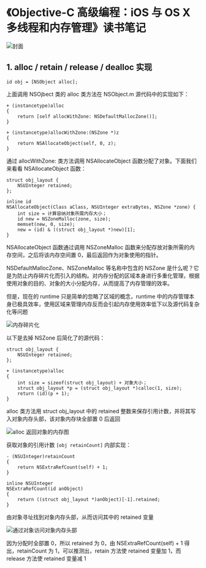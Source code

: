 # 《Objective-C 高级编程：iOS 与 OS X 多线程和内存管理》读书笔记


![封面](https://github.com/Mayan29/ReadingNotes/blob/master/03.《Objective-C%20高级编程：iOS%20与%20OS%20X%20多线程和内存管理》读书笔记/DATA/pic00.png)


## 1. alloc / retain / release / dealloc 实现

```objc
id obj = [NSObject alloc];
```

上面调用 NSOjbect 类的 alloc 类方法在 NSObject.m 源代码中的实现如下：

```objc
+ (instancetype)alloc
{
	return [self allocWithZone: NSDefaultMallocZone()];
}

+ (instancetype)allocWithZone:(NSZone *)z
{
	return NSAllocateObject(self, 0, z);
}
```

通过 allocWithZone: 类方法调用 NSAllocateObject 函数分配了对象。下面我们来看看 NSAllocateObject 函数：

```objc
struct obj_layout {
	NSUInteger retained;
};

inline id
NSAllocateObject(Class aClass, NSUInteger extraBytes, NSZone *zone) {
	int size = 计算容纳对象所需内存大小；
	id new = NSZoneMalloc(zone, size);
	memset(new, 0, size);
	new = (id) & ((struct obj_layout *)new)[1];
}
```

NSAllocateObject 函数通过调用 NSZoneMalloc 函数来分配存放对象所需的内存空间，之后将该内存空间置 0，最后返回作为对象使用的指针。

NSDefaultMallocZone、NSZoneMalloc 等名称中包含的 NSZone 是什么呢？它是为防止内存碎片化而引入的结构。对内存分配的区域本身进行多重化管理，根据使用对象的目的、对象的大小分配内存，从而提高了内存管理的效率。

但是，现在的 runtime 只是简单的忽略了区域的概念，runtime 中的内存管理本身已极具效率，使用区域来管理内存反而会引起内存使用效率低下以及源代码复杂化等问题

![内存碎片化](https://github.com/Mayan29/ReadingNotes/blob/master/03.《Objective-C%20高级编程：iOS%20与%20OS%20X%20多线程和内存管理》读书笔记/DATA/pic01.png)

以下是去掉 NSZone 后简化了的源代码：

```objc
struct obj_layout {
	NSUInteger retained;
};

+ (instancetype)alloc
{
	int size = sizeof(struct obj_layout) + 对象大小；
	struct obj_layout *p = (struct obj_layout *)calloc(1, size);
	return (id)(p + 1);
}
```

alloc 类方法用 struct obj_layout 中的 retained 整数来保存引用计数，并将其写入对象内存头部，该对象内存块全部置 0 后返回

![alloc 返回对象的内存图](https://github.com/Mayan29/ReadingNotes/blob/master/03.《Objective-C%20高级编程：iOS%20与%20OS%20X%20多线程和内存管理》读书笔记/DATA/pic02.png)

获取对象的引用计数 `[obj retainCount]` 内部实现：

```objc
- (NSUInteger)retainCount
{
	return NSExtraRefCount(self) + 1;
}

inline NSUInteger
NSExtraRefCount(id anObject)
{
	return ((struct obj_layout *)anObject)[-1].retained;
}
```

由对象寻址找到对象内存头部，从而访问其中的 retained 变量

![通过对象访问对象内存头部](https://github.com/Mayan29/ReadingNotes/blob/master/03.《Objective-C%20高级编程：iOS%20与%20OS%20X%20多线程和内存管理》读书笔记/DATA/pic03.png)

因为分配时全部置 0，所以 retained 为 0，由 NSExtraRefCount(self) + 1 得出，retainCount 为 1，可以推测出，retain 方法使 retained 变量加 1，而 release 方法使 retained 变量减 1
